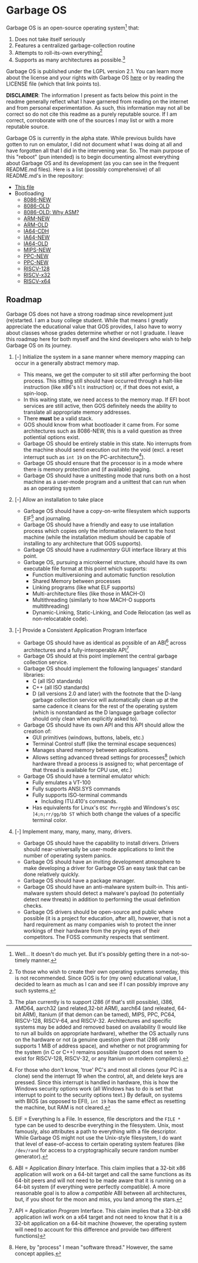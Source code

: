 # Garbage OS
Garbage OS is an open-source operating system[^1] that:
1. Does not take itself seriously
2. Features a centralized garbage-collection routine
3. Attempts to roll-its-own everything[^2]
4. Supports as many architectures as possible.[^3]

Garbage OS is published under the LGPL version 2.1. You can learn more about the
license and your rights with Garbage OS [here](./LICENSE) or by reading the 
LICENSE file (which that link points to).

**DISCLAIMER**: The information I present as facts below this point in the 
readme generally reflect what I have garnered from reading on the internet and
from personal experimentation. As such, this information may not all be correct
so do not cite this readme as a purely reputable source. If I am correct, 
corroborate with one of the sources I may list or with a more reputable source.

Garbage OS is currently in the alpha state. While previous builds have gotten to
run on emulator, I did not document what I was doing at all and have forgotten 
all that I did in the intervening year. So. The main purpose of this "reboot"
(pun intended) is to begin documenting almost everything about Garbage OS and 
its development (as you can see in the frequent README.md files). Here is a list
(possibly comprehensive) of all README.md's in the repository:
- [This file](./README.md)
- Bootloading
    + [8086-NEW](./src/bootload/8086/new/readme.md)
    + [8086-OLD](./src/bootload/8086/old/readme.md)
    + [8086-OLD: Why ASM?](./src/bootload/8086/old/entry/readme.md)
    + [ARM-NEW](./src/bootload/arm/new/readme.md)
    + [ARM-OLD](./src/bootload/arm/old/readme.md)
    + [IA64-CDH](./src/bootload/ia64/cdh/readme.md)
    + [IA64-NEW](./src/bootload/ia64/new/readme.md)
    + [IA64-OLD](./src/bootload/ia64/old/readme.md)
    + [MIPS-NEW](./src/bootload/mips/new/readme.md)
    + [PPC-NEW](./src/bootload/ppc/new/readme.md)
    + [PPC-NEW](./src/bootload/ppc/old/readme.md)
    + [RISCV-128](./src/bootload/riscv/128/readme.md)
    + [RISCV-x32](./src/bootload/riscv/x32/readme.md)
    + [RISCV-x64](./src/bootload/riscv/x64/readme.md)

## Roadmap
Garbage OS does not have a strong roadmap since revelopment just (re)started. I
am a busy college student. While that means I greatly appreciate the educational
value that GOS provides, I also have to worry about classes whose grades 
determine whether or not I graduate. I leave this roadmap here for both myself
and the kind developers who wish to help Garbage OS on its journey.

1. [-] Initialize the system in a sane manner where memory mapping can occur in a 
generally abstract memory map. 
    - This means, we get the computer to sit still after performing the boot 
    process. This sitting still should have occurred through a halt-like 
    instruction (like x86's `hlt` instruction) or, if that does not exist, a 
    spin-loop.
    - In this waiting state, we need access to the memory map. If EFI boot 
    services are still active, then GOS definitely needs the ability to
    translate all appropriate memory addresses.
    - There **must** be a valid stack.
    - GOS should know from what bootloader it came from. For some architectures
    such as 8086-NEW, this is a valid question as three potiential options
    exist.
    - Garbage OS should be entirely stable in this state. No interrupts from the
    machine should send execution out into the void (excl. a reset interrupt 
    such as `int 19` on the PC-architecture[^4]).
    - Garbage OS should ensure that the processor is in a mode where there is 
    memory protection and (if available) paging.
    - Garbage OS should have a unittesting mode that runs both on a host machine
    as a user-mode program and a unittest that can run when as an operating 
    system
2. [-] Allow an installation to take place
    - Garbage OS should have a copy-on-write filesystem which supports EIF[^5] 
    and journaling.
    - Garbage OS should have a friendly and easy to use intallation process 
    which copies only the information relavent to the host machine (while the 
    installation medium should be capable of installing to any architecture 
    that GOS supports).
    - Garbage OS should have a *rudimentary* GUI interface library at this 
    point.
    - Garbage OS, pursuing a microkernel structure, should have its own 
    executable file format at this point which supports:
        + Function multiversioning and automatic function resolution
        + Shared Memory between processes
        + Linking programs (like what ELF supports)
        + Multi-architecture files (like those in MACH-O)
        + Multithreading (similarly to how MACH-O supports multithreading)
        + Dynamic-Linking, Static-Linking, and Code Relocation (as well as 
        non-relocatable code).

3. [-] Provide a Consistent Application Program Interface
    - Garbage OS should have as identical as possible of an ABI[^6] across 
    architectures and a fully-interoperable API[^7]
    - Garbage OS should at this point implement the central garbage collection
    service.
    - Garbage OS should implement the following languages' standard libraries:
        + C (all ISO standards)
        + C++ (all ISO standards)
        + D (all versions 2.0 and later) with the footnote that the D-lang 
        garbage collection service will automatically clean up at the same 
        cadence it cleans for the rest of the operating system (which is 
        nonstandard as the D language garbage collector should only clean when
        explicitly asked to).
    - Garbage OS should have its own API and this API should allow the creation
    of:
        + GUI primitives (windows, buttons, labels, etc.)
        + Terminal Control stuff (like the terminal escape sequences)
        + Manages shared memory between applications. 
        + Allows setting advanced thread settings for processes[^8] (which 
        hardware thread a process is assigned to; what percentage of that thread
        is available for CPU use, etc.)
    - Garbage OS should have a terminal emulator which:
        + Fully emulates a VT-100
        + Fully supports ANSI.SYS commands
        + Fully supports ISO-terminal commands
            * Including ITU.410's commands.
        + Has equivalents for Linux's `OSC Pnrrggbb` and Windows's 
        `OSC ]4;n;rr/gg/bb ST` which both change the values of a specific 
        terminal color.
4. [-] Implement many, many, many, many, drivers.
    - Garbage OS should have the capability to install drivers. Drivers should
    near-universally be user-mode applications to limit the number of operating
    system panics.
    - Garbage OS should have an inviting development atmosphere to make 
    developing a driver for Garbage OS an easy task that can be done relatively
    quickly.
    - Garbage OS should have a package manager.
    - Garbage OS should have an anti-malware system built-in. This anti-malware
    system should detect a malware's payload (to potentially detect new threats)
    in addition to performing the usual definition checks. 
    - Garbage OS drivers should be open-source and public where possible (it is
    a project for education, after all), however, that is not a hard requirement
    as many companies wish to protect the inner workings of their hardware from
    the prying eyes of their competitors. The FOSS community respects that 
    sentiment.

[^1]: Well... It doesn't do much yet. But it's possibly getting there in a 
not-so-timely manner.
[^2]: To those who wish to create their own operating systems someday, this is
not recommended. Since GOS is for (my own) educational value, I decided to learn
as much as I can and see if I can possibly improve any such systems.
[^3]: The plan currently is to support i286 (if that's still possible), i386, 
AMD64, aarch32 (and related,32-bit ARM), aarch64 (and releated, 64-bit ARM), 
Itanium (if that demon can be tamed), MIPS, PPC, PC64, RISCV-128, RISCV-64, and
RISCV-32. Architectures and specific systems may be added and removed based on
availability (I would like to run all builds on appropriate hardware), whether
the OS actually runs on the hardware or not (a genuine question given that i286
only supports 1 MiB of address space), and whether or not programming for the 
system (in C or C++) remains possible (support does not seem to exist for 
RISCV-128, RISCV-32, or any Itanium on modern compilers).
[^4]: For those who don't know, 'true' PC's and most all clones (your PC is a
clone) send the interrupt 19 when the control, alt, and delete keys are pressed.
Since this interrupt is handled in hardware, this is how the Windows security
options work (all Windows has to do is set that interrupt to point to the 
security options text.) By default, on systems with BIOS (as opposed to EFI), 
`int 19` has the same effect as resetting the machine, but RAM is not cleared.
[^5]: EIF = Everything Is a File. In essence, file descriptors and the `FILE *`
type can be used to describe everything in the filesystem. Unix, most famously,
also attributes a path to everything with a file descriptor. While Garbage OS 
might not use the Unix-style filesystem, I do want that level of ease-of-access
to certain operating system features (like `/dev/rand` for access to a 
cryptographically secure random number generator).
[^6]: ABI = Application *Binary* Interface. This claim implies that a 32-bit
x86 application will work on a 64-bit target and call the same functions as its
64-bit peers and will not need to be made aware that it is running on a 64-bit 
system (if everything were perfectly compatible). A more reasonable goal is to 
allow a *compatible* ABI between all architectures, but, if you shoot for the 
moon and miss, you land among the stars.
[^7]: API = Application *Program* Interface. This claim implies that a 32-bit 
x86 application iwll work on a x64 target and not need to know that it is a 
32-bit application on a 64-bit machine (however, the operating system will need
to account for this difference and provide two different functions)
[^8]: Here, by "process" I mean "software thread." However, the same concept 
applies.
